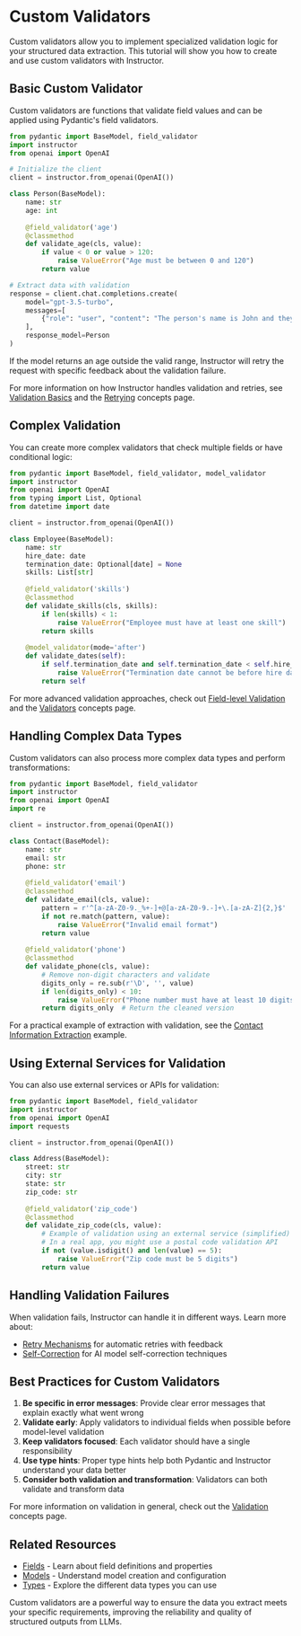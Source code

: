 # Custom Validators

Custom validators allow you to implement specialized validation logic for your structured data extraction. This tutorial will show you how to create and use custom validators with Instructor.

## Basic Custom Validator

Custom validators are functions that validate field values and can be applied using Pydantic's field validators.

```python
from pydantic import BaseModel, field_validator
import instructor
from openai import OpenAI

# Initialize the client
client = instructor.from_openai(OpenAI())

class Person(BaseModel):
    name: str
    age: int
    
    @field_validator('age')
    @classmethod
    def validate_age(cls, value):
        if value < 0 or value > 120:
            raise ValueError("Age must be between 0 and 120")
        return value

# Extract data with validation
response = client.chat.completions.create(
    model="gpt-3.5-turbo",
    messages=[
        {"role": "user", "content": "The person's name is John and they are 150 years old."}
    ],
    response_model=Person
)
```

If the model returns an age outside the valid range, Instructor will retry the request with specific feedback about the validation failure.

For more information on how Instructor handles validation and retries, see [Validation Basics](basics.md) and the [Retrying](/concepts/retrying.md) concepts page.

## Complex Validation

You can create more complex validators that check multiple fields or have conditional logic:

```python
from pydantic import BaseModel, field_validator, model_validator
import instructor
from openai import OpenAI
from typing import List, Optional
from datetime import date

client = instructor.from_openai(OpenAI())

class Employee(BaseModel):
    name: str
    hire_date: date
    termination_date: Optional[date] = None
    skills: List[str]
    
    @field_validator('skills')
    @classmethod
    def validate_skills(cls, skills):
        if len(skills) < 1:
            raise ValueError("Employee must have at least one skill")
        return skills
    
    @model_validator(mode='after')
    def validate_dates(self):
        if self.termination_date and self.termination_date < self.hire_date:
            raise ValueError("Termination date cannot be before hire date")
        return self
```

For more advanced validation approaches, check out [Field-level Validation](field_level_validation.md) and the [Validators](/concepts/reask_validation.md) concepts page.

## Handling Complex Data Types

Custom validators can also process more complex data types and perform transformations:

```python
from pydantic import BaseModel, field_validator
import instructor
from openai import OpenAI
import re

client = instructor.from_openai(OpenAI())

class Contact(BaseModel):
    name: str
    email: str
    phone: str
    
    @field_validator('email')
    @classmethod
    def validate_email(cls, value):
        pattern = r'^[a-zA-Z0-9._%+-]+@[a-zA-Z0-9.-]+\.[a-zA-Z]{2,}$'
        if not re.match(pattern, value):
            raise ValueError("Invalid email format")
        return value
    
    @field_validator('phone')
    @classmethod
    def validate_phone(cls, value):
        # Remove non-digit characters and validate
        digits_only = re.sub(r'\D', '', value)
        if len(digits_only) < 10:
            raise ValueError("Phone number must have at least 10 digits")
        return digits_only  # Return the cleaned version
```

For a practical example of extraction with validation, see the [Contact Information Extraction](/examples/extract_contact_info.md) example.

## Using External Services for Validation

You can also use external services or APIs for validation:

```python
from pydantic import BaseModel, field_validator
import instructor
from openai import OpenAI
import requests

client = instructor.from_openai(OpenAI())

class Address(BaseModel):
    street: str
    city: str
    state: str
    zip_code: str
    
    @field_validator('zip_code')
    @classmethod
    def validate_zip_code(cls, value):
        # Example of validation using an external service (simplified)
        # In a real app, you might use a postal code validation API
        if not (value.isdigit() and len(value) == 5):
            raise ValueError("Zip code must be 5 digits")
        return value
```

## Handling Validation Failures

When validation fails, Instructor can handle it in different ways. Learn more about:

- [Retry Mechanisms](retry_mechanisms.md) for automatic retries with feedback
- [Self-Correction](/examples/self_critique.md) for AI model self-correction techniques

## Best Practices for Custom Validators

1. **Be specific in error messages**: Provide clear error messages that explain exactly what went wrong
2. **Validate early**: Apply validators to individual fields when possible before model-level validation
3. **Keep validators focused**: Each validator should have a single responsibility
4. **Use type hints**: Proper type hints help both Pydantic and Instructor understand your data better
5. **Consider both validation and transformation**: Validators can both validate and transform data

For more information on validation in general, check out the [Validation](/concepts/validation.md) concepts page.

## Related Resources

- [Fields](/concepts/fields.md) - Learn about field definitions and properties
- [Models](/concepts/models.md) - Understand model creation and configuration
- [Types](/concepts/types.md) - Explore the different data types you can use

Custom validators are a powerful way to ensure the data you extract meets your specific requirements, improving the reliability and quality of structured outputs from LLMs. 